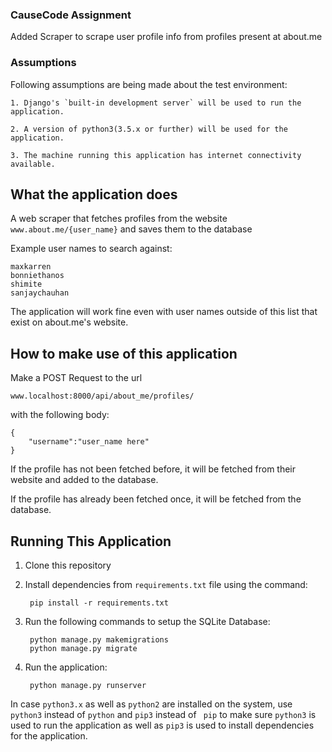 ### CauseCode Assignment

Added Scraper to scrape user profile info from profiles present at  about.me

### Assumptions

Following assumptions are being made about the test environment:

    1. Django's `built-in development server` will be used to run the application.

    2. A version of python3(3.5.x or further) will be used for the application.

    3. The machine running this application has internet connectivity available.

## What the application does

A web scraper that fetches profiles from the website `www.about.me/{user_name}` and saves them to the database

Example user names to search against:

    maxkarren
    bonniethanos
    shimite
    sanjaychauhan

The application will work fine even with user names outside of this list that exist on about.me's website.

## How to make use of this application

Make a POST Request to the url

    www.localhost:8000/api/about_me/profiles/

with the following body:

    {
        "username":"user_name here"
    }

If the profile has not been fetched before, it will be fetched from their website and added to the database.

If the profile has already been fetched once, it will be fetched from the database.

## Running This Application

1. Clone this repository

2. Install dependencies from `requirements.txt` file using the command:

        pip install -r requirements.txt

3. Run the following commands to setup the SQLite Database:

        python manage.py makemigrations
        python manage.py migrate

4. Run the application:

        python manage.py runserver

In case `python3.x` as well as `python2` are installed on the system, use `python3` instead of `python` and `pip3` instead of ` pip` to make sure `python3` is used to run the application as well as `pip3` is used to install dependencies for the application.
